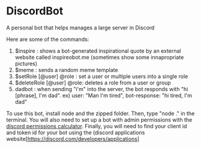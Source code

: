 # DiscordBot
A personal bot that helps manages a large server in Discord

Here are some of the commands:

1. $inspire : shows a bot-generated inspirational quote by an external website called inspireobot.me (sometimes show some innapropriate pictures)
2. $meme : sends a random meme template
3. $setRole [@user] @role : set a user or multiple users into a single role
4. $deleteRole [@user] @role: deletes a role from a user or group
5. dadbot : when sending "i'm" into the server, the bot responds with "hi [phrase], I'm dad".
ex) user: "Man I'm tired", bot-response: "hi tired, I'm dad"

To use this bot, install node and the zipped folder. Then, type "node ." in the terminal. You will also need to set up a bot with admin permissions with the [discord permissions calculator](https://discordapi.com/permissions.html). Finally, you will need to find your client id and token id for your bot using the (discord applications website[https://discord.com/developers/applications]
